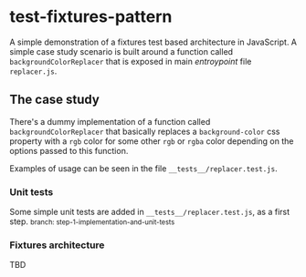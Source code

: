 # test-fixtures-pattern
A simple demonstration of a fixtures test based architecture in JavaScript. A simple case study scenario is built around a function called `backgroundColorReplacer` that is exposed in main *entroypoint* file `replacer.js`.

## The case study
There's a dummy implementation of a function called `backgroundColorReplacer` that basically replaces a `background-color` css property with a `rgb` color for some other `rgb` or `rgba` color depending on the options passed to this function.

Examples of usage can be seen in the file `__tests__/replacer.test.js`.

### Unit tests
Some simple unit tests are added in `__tests__/replacer.test.js`, as a first step.
<small>branch: step-1-implementation-and-unit-tests</small>

### Fixtures architecture
TBD

